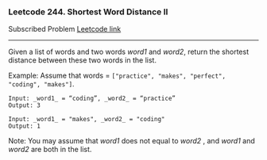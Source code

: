 ### Leetcode 244. Shortest Word Distance II
Subscribed Problem
[Leetcode link](https://leetcode.com/problems/shortest-word-distance/)

---

Given a list of words and two words <em>word1</em> and <em>word2</em>, return the shortest distance between these two words in the list.

Example:
Assume that words = `["practice", "makes", "perfect", "coding", "makes"]`.
```
Input: _word1_ = “coding”, _word2_ = “practice”
Output: 3

Input: _word1_ = "makes", _word2_ = "coding"
Output: 1
```
Note:
You may assume that <em>word1</em> does not equal to <em>word2</em> , and <em>word1</em> and <em>word2</em> are both in the list.
